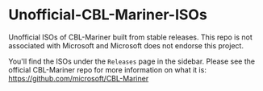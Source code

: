 # Unofficial-CBL-Mariner-ISOs
Unofficial ISOs of CBL-Mariner built from stable releases. This repo is not associated with Microsoft and Microsoft does not endorse this project.

You'll find the ISOs under the `Releases` page in the sidebar. Please see the official CBL-Mariner repo for more information on what it is: https://github.com/microsoft/CBL-Mariner
